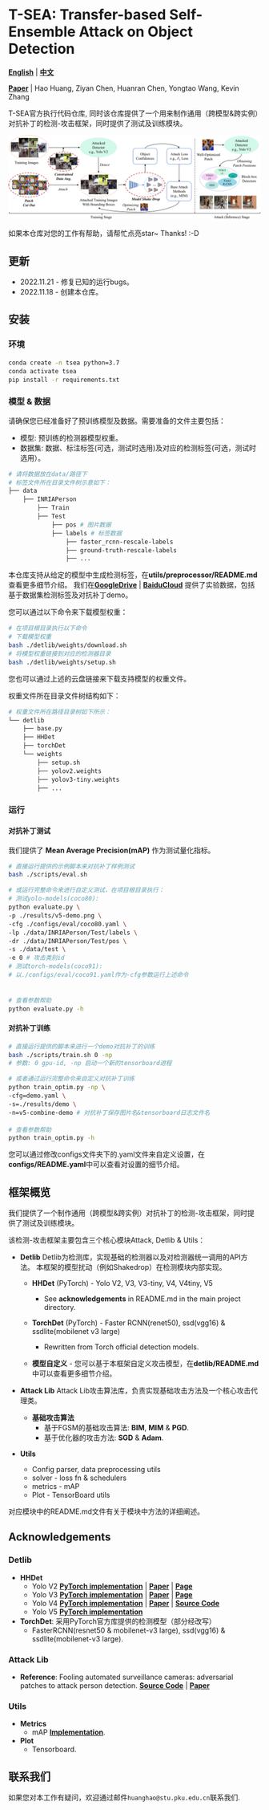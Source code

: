 # T-SEA: Transfer-based Self-Ensemble Attack on Object Detection

[**English**](https://github.com/VDIGPKU/T-SEA/blob/main/README.md)
| [**中文**](https://github.com/VDIGPKU/T-SEA/blob/main/README-cn.md)

[**Paper**](https://arxiv.org/abs/2211.09773)
| Hao Huang, Ziyan Chen, Huanran Chen, Yongtao Wang, Kevin Zhang

T-SEA官方执行代码仓库, 同时该仓库提供了一个用来制作通用（跨模型&跨实例）对抗补丁的检测-攻击框架，同时提供了测试及训练模块。

![](./figures/pipeline.png)

如果本仓库对您的工作有帮助，请帮忙点亮star~ Thanks! :-D

## 更新
* 2022.11.21 - 修复已知的运行bugs。
* 2022.11.18 - 创建本仓库。


## 安装
### 环境
```bash
conda create -n tsea python=3.7
conda activate tsea
pip install -r requirements.txt
```

### 模型 & 数据
请确保您已经准备好了预训练模型及数据。需要准备的文件主要包括：
* 模型: 预训练的检测器模型权重。
* 数据集: 数据、标注标签(可选，测试时选用)及对应的检测标签(可选，测试时选用）。

```bash
# 请将数据放在data/路径下
# 标签文件所在目录文件树示意如下：
├── data
    ├── INRIAPerson
        ├── Train
        ├── Test
            ├── pos # 图片数据
            ├── labels # 标签数据
                ├── faster_rcnn-rescale-labels
                ├── ground-truth-rescale-labels
                ├── ...
```

本仓库支持从给定的模型中生成检测标签，在**utils/preprocessor/README.md**查看更多细节介绍。
我们在[**GoogleDrive**](https://drive.google.com/drive/folders/1GzdvnLgKGiPDfitc8bIa-a76e_2Mz_Fl?usp=share_link)
| [**BaiduCloud**]([**BaiduCloud**](https://pan.baidu.com/s/1WnjbEhYnipmGfC-TrhW-OQ?pwd=85d3))
提供了实验数据，包括基于数据集检测标签及对抗补丁demo。

您可以通过以下命令来下载模型权重：
```bash
# 在项目根目录执行以下命令
# 下载模型权重
bash ./detlib/weights/download.sh
# 将模型权重链接到对应的检测器目录
bash ./detlib/weights/setup.sh
```
您也可以通过上述的云盘链接来下载支持模型的权重文件。

权重文件所在目录文件树结构如下：
```bash
# 权重文件所在路径目录树如下所示：
└── detlib
    ├── base.py
    ├── HHDet
    ├── torchDet
    └── weights
        ├── setup.sh
        ├── yolov2.weights
        ├── yolov3-tiny.weights
        ├── ...
```

### 运行
#### 对抗补丁测试

我们提供了 **Mean Average Precision(mAP)** 作为测试量化指标。 
```bash
# 直接运行提供的示例脚本来对抗补丁样例测试
bash ./scripts/eval.sh
```

```bash
# 或运行完整命令来进行自定义测试，在项目根目录执行：
# 测试yolo-models(coco80):
python evaluate.py \
-p ./results/v5-demo.png \
-cfg ./configs/eval/coco80.yaml \
-lp ./data/INRIAPerson/Test/labels \
-dr ./data/INRIAPerson/Test/pos \
-s ./data/test \
-e 0 # 攻击类别id
# 测试torch-models(coco91): 
# 以./configs/eval/coco91.yaml作为-cfg参数运行上述命令


# 查看参数帮助
python evaluate.py -h
```
#### 对抗补丁训练
```bash
# 直接运行提供的脚本来进行一个demo对抗补丁的训练
bash ./scripts/train.sh 0 -np
# 参数: 0 gpu-id, -np 启动一个新的tensorboard进程
```

```bash
# 或者通过运行完整命令来自定义对抗补丁训练
python train_optim.py -np \
-cfg=demo.yaml \
-s=./results/demo \
-n=v5-combine-demo # 对抗补丁保存图片名&tensorboard日志文件名

# 查看参数帮助
python train_optim.py -h
```
您可以通过修改configs文件夹下的.yaml文件来自定义设置，在**configs/README.yaml**中可以查看对设置的细节介绍。


## 框架概览
我们提供了一个制作通用（跨模型&跨实例）对抗补丁的检测-攻击框架，同时提供了测试及训练模块。

该检测-攻击框架主要包含三个核心模块Attack, Detlib & Utils： 
* **Detlib**
Detlib为检测库，实现基础的检测器以及对检测器统一调用的API方法。
本框架的模型扰动（例如Shakedrop）在检测模块内部实现。
  * **HHDet** (PyTorch) - Yolo V2, V3, V3-tiny, V4, V4tiny, V5
    * See **acknowledgements** in README.md in the main project directory.
  * **TorchDet** (PyTorch) - Faster RCNN(renet50), ssd(vgg16) & ssdlite(mobilenet v3 large)
    * Rewritten from Torch official detection models.

  * **模型自定义** - 您可以基于本框架自定义攻击模型，在**detlib/README.md**中可以查看更多细节介绍。


* **Attack Lib**
Attack Lib攻击算法库，负责实现基础攻击方法及一个核心攻击代理类。
  * **基础攻击算法**
      * 基于FGSM的基础攻击算法: **BIM**, **MIM** & **PGD**.
      * 基于优化器的攻击方法: **SGD** & **Adam**.

* **Utils**
  * Config parser, data preprocessing utils
  * solver - loss fn & schedulers
  * metrics - mAP 
  * Plot - TensorBoard utils
  
对应模块中的README.md文件有关于模块中方法的详细阐述。

## Acknowledgements
### Detlib
* **HHDet**
  * Yolo V2 [**PyTorch implementation**](https://github.com/ayooshkathuria/pytorch-yolo2)
  | [**Paper**](https://arxiv.org/abs/1506.02640)
  | [**Page**](https://pjreddie.com/darknet/yolo/)
  * Yolo V3 [**PyTorch implementation**](https://github.com/eriklindernoren/PyTorch-YOLOv3)
  | [**Paper**](https://arxiv.org/abs/1804.02767v1)
  | [**Page**](https://pjreddie.com/darknet/yolo/)
  * Yolo V4 [**PyTorch implementation**](https://github.com/Tianxiaomo/pytorch-YOLOv4)
  | [**Paper**](https://arxiv.org/abs/2004.10934)
  | [**Source Code**](https://github.com/AlexeyAB/darknet)
  * Yolo V5 [**PyTorch implementation**](https://github.com/ultralytics/yolov5)
* **TorchDet**: 采用PyTorch官方库提供的检测模型（部分经改写）
  * FasterRCNN(resnet50 & mobilenet-v3 large), ssd(vgg16) & ssdlite(mobilenet-v3 large).


### Attack Lib
* **Reference**: Fooling automated surveillance cameras: adversarial patches to attack person detection.
[**Source Code**](https://gitlab.com/EAVISE/adversarial-yolo)
| [**Paper**](http://openaccess.thecvf.com/content_CVPRW_2019/papers/CV-COPS/Thys_Fooling_Automated_Surveillance_Cameras_Adversarial_Patches_to_Attack_Person_Detection_CVPRW_2019_paper.pdf)

### Utils
* **Metrics**
  * mAP [**Implementation**](https://github.com/Cartucho/mAP).
* **Plot**
  * Tensorboard.

## 联系我们
如果您对本工作有疑问，欢迎通过邮件`huanghao@stu.pku.edu.cn`联系我们.